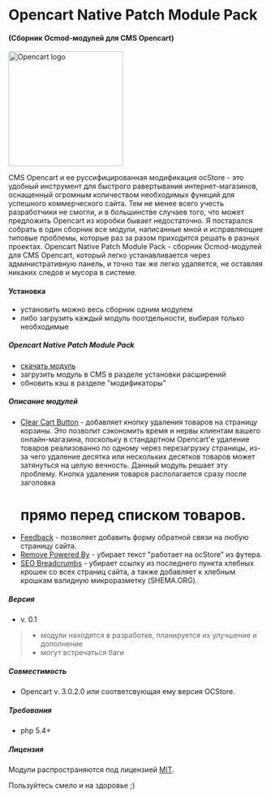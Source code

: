 Opencart Native Patch Module Pack
=============================================
#### (Сборник Ocmod-модулей для CMS Opencart)
<img src="https://www.opencart.com/application/view/image/icon/opencart-logo.png" alt="Opencart logo" width="226px">

CMS Opencart и ее руссифицированная модификация ocStore - это удобный инструмент для быстрого равертывания интернет-магазинов, оснащенный огромным количеством необходимых функций для успешного коммерческого сайта. Тем не менее всего учесть разработчики не смогли, и в большинстве случаев того, что может предложить Opencart из коробки бывает недостаточно. Я постарался собрать в один сборник все модули, написанные мной и исправляющие типовые проблемы, которые раз за разом приходится решать в разных проектах. Opencart Native Patch Module Pack - сборник Ocmod-модулей для CMS Opencart, который легко устанавливается через административную панель, и точно так же легко удаляется, не оставляя никаких следов и мусора в системе.

#### Установка
* установить можно весь сборник одним модулем
* либо загрузить каждый модуль поотдельности, выбирая только необходимые

##### Opencart Native Patch Module Pack
* [скачать модуль](https://github.com/smysloff/opencart-native-patch-pack/tree/master/dist/native-patch-pack.ocmod.zip)
* загрузить модуль в CMS в разделе установки расширений
* обновить кэш в разделе "модификаторы"

##### Описание модулей
* [Clear Cart Button](https://github.com/smysloff/opencart-native-patch-pack/tree/master/dist/clear-cart-button.ocmod.zip) - добавляет кнопку удаления товаров на страницу корзины. Это позволит сэкономить время и нервы клиентам вашего онлайн-магазина, поскольку в стандартном Opencart'е удаление товаров реализованно по одному через перезагрузку страницы, из-за чего удаление десятка или нескольких десятков товаров может затянуться на целую вечность. Данный модуль решает эту проблему. Кнопка удаления товаров располагается сразу после заголовка <h1> прямо перед списком товаров.
* [Feedback](https://github.com/smysloff/opencart-native-patch-pack/tree/master/dist/feedback.ocmod.zip) - позволяет добавить форму обратной связи на любую страницу сайта.
* [Remove Powered By](https://github.com/smysloff/opencart-native-patch-pack/tree/master/dist/remove-powered-by.ocmod.zip) - убирает текст "работает на ocStore" из футера.
* [SEO Breadcrumbs](https://github.com/smysloff/opencart-native-patch-pack/tree/master/dist/seo-breadcrumbs.ocmod.zip) - убирает ссылку из последнего пункта хлебных крошек со всех страниц сайта, а также добавляет к хлебным крошкам валидную микроразметку (SHEMA.ORG).

##### Версия
* v. 0.1
> * модули находятся в разработке, планируется их улучшение и дополнение
> * могут встречаться баги

##### Совместимость
* Opencart v. 3.0.2.0 или соответсвующая ему версия OCStore.

##### Требования
* php 5.4+

##### Лицензия
Модули распространяются под лицензией [MIT](https://github.com/smysloff/opencart-native-patch-pack/blob/master/LICENSE).

Пользуйтесь смело и на здоровье ;)
